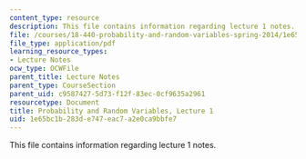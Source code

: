 ```yaml
---
content_type: resource
description: This file contains information regarding lecture 1 notes.
file: /courses/18-440-probability-and-random-variables-spring-2014/1e65bc1b283de747eac7a2e0ca9bbfe7_MIT18_440S14_Lecture1.pdf
file_type: application/pdf
learning_resource_types:
- Lecture Notes
ocw_type: OCWFile
parent_title: Lecture Notes
parent_type: CourseSection
parent_uid: c9587427-5d73-f12f-83ec-0cf9635a2961
resourcetype: Document
title: Probability and Random Variables, Lecture 1
uid: 1e65bc1b-283d-e747-eac7-a2e0ca9bbfe7
---
```

This file contains information regarding lecture 1 notes.

